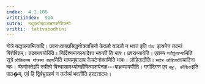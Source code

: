 ```yaml
---
index:  4.1.106
vrittiindex:  914
sutra:  मधुबभ्र्वोब्र्राआहृणकौशिकयोः
vritti:  tattvabodhini 
---
```


गोत्रे यद्यञन्तमित्यादि। प्रवराध्यायप्रसिद्धगोत्रवाचिनौ केवलौ यञञौ न भवत इति `गोत्र `इत्यनेन तदन्तं विशेषितम्। तदवयवयोरिति। निर्दिश्यमानस्यादेशा भवन्ती'ति भावः। प्रवराध्यायेति। एतच्च `स्त्रीपुंसाभ्या`मिति सूत्रे `लौकिकष्य गोत्रस्य ग्रहण`मिति भाष्यमुपादाय कैयटेनोक्तमिति भावः। लोहितादीति। `सर्वत्र लोहितादी`त्यादिना ष्फः। ष्फेणोक्तेऽपि स्त्रीत्वे षित्त्वासामर्थ्यान्ङीषित्याशयेनाह---बाभ्रव्यायणीति। गर्गादिगण एव `बभ्रुः, कौशिक`इति पाठ�म्, एवं हि द्विर्बभ्रुग्रहणं न कर्तव्यं भवतीति हरदत्तादयः।

